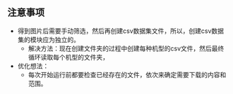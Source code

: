 ## 注意事项

* 得到图片后需要手动筛选，然后再创建csv数据集文件，所以，创建csv数据集的模块应为独立的。
  * 解决方法：现在创建文件夹的过程中创建每种机型的csv文件，然后最终循环读取每个机型的文件夹，
* 优化想法：
  * 每次开始运行前都要检查已经存在的文件，依次来确定需要下载的内容和范围。